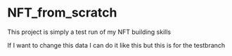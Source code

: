 # NFT_from_scratch

This project is simply a test run of my NFT building skills

If I want to change this data I can do it like this
 but this is for the testbranch
 
